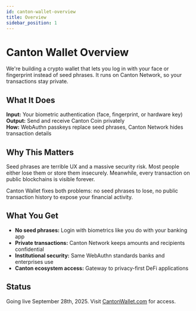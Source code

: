 ```yaml
---
id: canton-wallet-overview
title: Overview
sidebar_position: 1
---
```


# Canton Wallet Overview

We're building a crypto wallet that lets you log in with your face or fingerprint instead of seed phrases. It runs on Canton Network, so your transactions stay private.

## What It Does

**Input:** Your biometric authentication (face, fingerprint, or hardware key)  
**Output:** Send and receive Canton Coin privately  
**How:** WebAuthn passkeys replace seed phrases, Canton Network hides transaction details

## Why This Matters

Seed phrases are terrible UX and a massive security risk. Most people either lose them or store them insecurely. Meanwhile, every transaction on public blockchains is visible forever.

Canton Wallet fixes both problems: no seed phrases to lose, no public transaction history to expose your financial activity.

## What You Get

- **No seed phrases:** Login with biometrics like you do with your banking app
- **Private transactions:** Canton Network keeps amounts and recipients confidential
- **Institutional security:** Same WebAuthn standards banks and enterprises use
- **Canton ecosystem access:** Gateway to privacy-first DeFi applications

## Status

Going live September 28th, 2025. Visit [CantonWallet.com](https://cantonwallet.com) for access.
